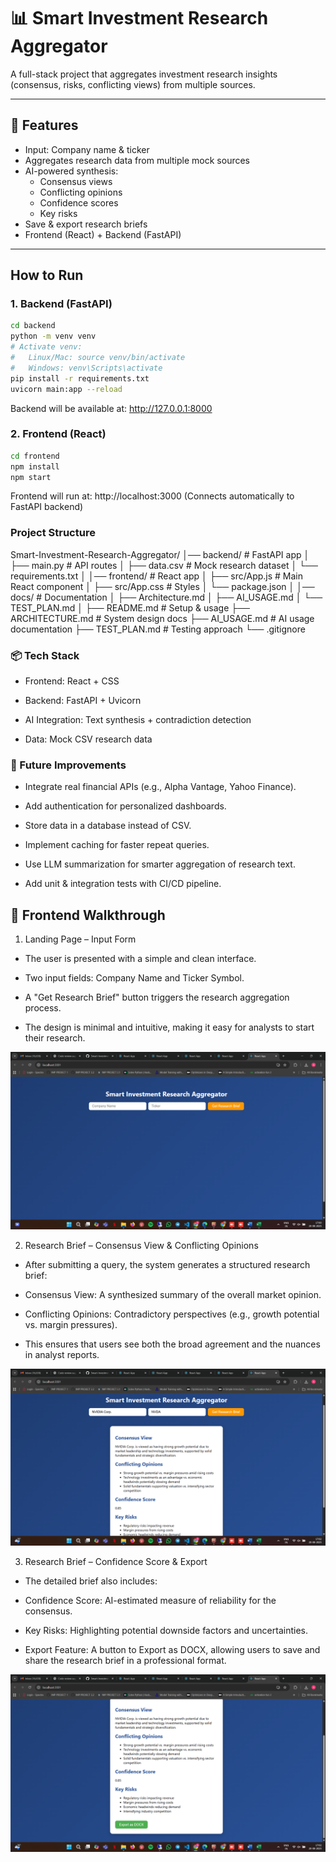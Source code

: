 # 📊 Smart Investment Research Aggregator

A full-stack project that aggregates investment research insights (consensus, risks, conflicting views) from multiple sources.  


---

## 🚀 Features
- Input: Company name & ticker
- Aggregates research data from multiple mock sources
- AI-powered synthesis:
  - Consensus views  
  - Conflicting opinions  
  - Confidence scores  
  - Key risks  
- Save & export research briefs
- Frontend (React) + Backend (FastAPI)
---

## How to Run

### 1. Backend (FastAPI)
```bash
cd backend
python -m venv venv
# Activate venv:
#   Linux/Mac: source venv/bin/activate
#   Windows: venv\Scripts\activate
pip install -r requirements.txt
uvicorn main:app --reload
```

Backend will be available at: http://127.0.0.1:8000


### 2. Frontend (React)
```bash
cd frontend
npm install
npm start
```

Frontend will run at: http://localhost:3000
(Connects automatically to FastAPI backend)


### Project Structure

Smart-Investment-Research-Aggregator/
│── backend/              # FastAPI app
│   ├── main.py           # API routes
│   ├── data.csv          # Mock research dataset
│   └── requirements.txt
│
│── frontend/             # React app
│   ├── src/App.js        # Main React component
│   ├── src/App.css       # Styles
│   └── package.json
│
│── docs/                 # Documentation
│   ├── Architecture.md
│   ├── AI_USAGE.md
│   └── TEST_PLAN.md
│
├── README.md            # Setup & usage
├── ARCHITECTURE.md      # System design docs
├── AI_USAGE.md          # AI usage documentation
├── TEST_PLAN.md         # Testing approach
└── .gitignore



### 📦 Tech Stack

- Frontend: React + CSS

- Backend: FastAPI + Uvicorn

- AI Integration: Text synthesis + contradiction detection

- Data: Mock CSV research data


### 🔮 Future Improvements

- Integrate real financial APIs (e.g., Alpha Vantage, Yahoo Finance).

- Add authentication for personalized dashboards.

- Store data in a database instead of CSV.

- Implement caching for faster repeat queries.

- Use LLM summarization for smarter aggregation of research text.

- Add unit & integration tests with CI/CD pipeline.


## 📸 Frontend Walkthrough

1. Landing Page – Input Form

- The user is presented with a simple and clean interface.

- Two input fields: Company Name and Ticker Symbol.

- A "Get Research Brief" button triggers the research aggregation process.

- The design is minimal and intuitive, making it easy for analysts to start their research.

![alt text](<Screenshot (30)-1.png>)

2. Research Brief – Consensus View & Conflicting Opinions

- After submitting a query, the system generates a structured research brief:

- Consensus View: A synthesized summary of the overall market opinion.

- Conflicting Opinions: Contradictory perspectives (e.g., growth potential vs. margin pressures).

- This ensures that users see both the broad agreement and the nuances in analyst reports.

![alt text](<Screenshot (31).png>)

3. Research Brief – Confidence Score & Export

- The detailed brief also includes:

- Confidence Score: AI-estimated measure of reliability for the consensus.

- Key Risks: Highlighting potential downside factors and uncertainties.

- Export Feature: A button to Export as DOCX, allowing users to save and share the research brief in a professional format.

![alt text](<Screenshot (32).png>)